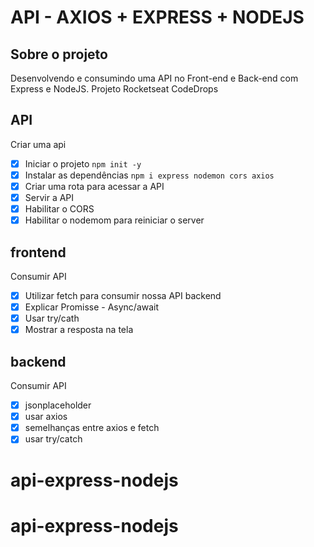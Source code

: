 # API - AXIOS + EXPRESS + NODEJS

## Sobre o projeto
Desenvolvendo e consumindo uma API no Front-end e Back-end com Express e NodeJS. Projeto Rocketseat CodeDrops

## API
Criar uma api
- [X] Iniciar o projeto `npm init -y`
- [X] Instalar as dependências `npm i express nodemon cors axios`
- [X] Criar uma rota para acessar a API
- [X] Servir a API
- [X] Habilitar o CORS
- [X] Habilitar o nodemom para reiniciar o server

## frontend
Consumir API

- [X] Utilizar fetch para consumir nossa API backend
- [X] Explicar Promisse - Async/await
- [X] Usar try/cath
- [X] Mostrar a resposta na tela

## backend
Consumir API

- [X] jsonplaceholder
- [X] usar axios
- [X] semelhanças entre axios e fetch
- [X] usar try/catch
# api-express-nodejs
# api-express-nodejs
